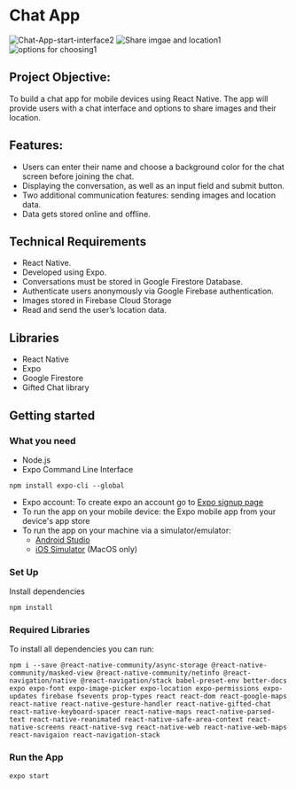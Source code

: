 # Chat App

![Chat-App-start-interface2](https://user-images.githubusercontent.com/23428563/124267936-2ed10080-db39-11eb-8aca-62b24ec74408.jpeg)
![Share imgae and location1](https://user-images.githubusercontent.com/23428563/124268276-98510f00-db39-11eb-94ad-99e2bec4651d.jpeg)
![options for choosing1](https://user-images.githubusercontent.com/23428563/124268317-a69f2b00-db39-11eb-87fa-2ad4fca85984.jpeg)

## Project Objective:

To build a chat app for mobile devices using React Native. The app will provide users with a chat interface and options to share images and their location.


## Features:

* Users can enter their name and choose a background color for the chat screen before joining the chat.
* Displaying the conversation, as well as an input field and submit button.
* Two additional communication features: sending images and location data.
* Data gets stored online and offline.

## Technical Requirements

* React Native.
* Developed using Expo.
* Conversations must be stored in Google Firestore Database.
* Authenticate users anonymously via Google Firebase authentication.
* Images stored in Firebase Cloud Storage
* Read and send the user’s location data.

## Libraries
* React Native
* Expo
* Google Firestore
* Gifted Chat library

## Getting started

### What you need
- Node.js
- Expo Command Line Interface
```
npm install expo-cli --global
```
- Expo account: To create expo an account go to [Expo signup page](https://expo.io/signup)
- To run the app on your mobile device: the Expo mobile app from your device's app store
- To run the app on your machine via a simulator/emulator: 
     - [Android Studio](https://docs.expo.io/workflow/android-studio-emulator/)
     - [iOS Simulator](https://docs.expo.io/workflow/ios-simulator/) (MacOS only)

### Set Up
Install dependencies
```
npm install
```

### Required Libraries

To install all dependencies you can run:
```
npm i --save @react-native-community/async-storage @react-native-community/masked-view @react-native-community/netinfo @react-navigation/native @react-navigation/stack babel-preset-env better-docs expo expo-font expo-image-picker expo-location expo-permissions expo-updates firebase fsevents prop-types react react-dom react-google-maps react-native react-native-gesture-handler react-native-gifted-chat react-native-keyboard-spacer react-native-maps react-native-parsed-text react-native-reanimated react-native-safe-area-context react-native-screens react-native-svg react-native-web react-native-web-maps react-navigaion react-navigation-stack
```
### Run the App

```
expo start
```